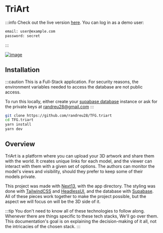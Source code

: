 # TriArt

:::info
Check out the live version [here](https://tfg-triart.vercel.app/). You can log in as a demo user:

```bash
email: user@example.com
password: secret
```

:::

[![image](/img/triart.png)](https://tfg-triart.vercel.app/)

## Installation

:::caution
This is a Full-Stack application. For security reasons, the environment variables needed to access the database are not public access.

To run this locally, either create your [supabase database](https://supabase.com/) instance or ask for the private keys at randreu28@gmail.com
:::

```bash
git clone https://github.com/randreu28/TFG.triart
cd TFG.triart
yarn install
yarn dev
```

## Overview

TriArt is a platform where you can upload your 3D artwork and share them with the world. It creates unique links for each model, and the viewer can interact with them with a given set of options. The authors can monitor the model's views and visibility, should they prefer to keep some of their models private.

This project was made with [Next13](https://nextjs.org/), with the app directory. The styling was done with [TailwindCSS](https://tailwindcss.com/) and [HeadlessUI](https://headlessui.com/), and the database with [Supabase](https://supabase.com/). All of these pieces work together to make the project possible, but the aspect we will focus on will be the 3D side of it.

:::tip
You don't need to know all of these technologies to follow along. Whenever there are things specific to these tech stacks, We'll go over them. This documentation's goal is on explaining the decision-making of it all, not the intricacies of the chosen stack.
:::
